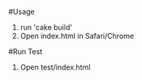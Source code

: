 #Usage

1. run 'cake build'
1. Open index.html in Safari/Chrome

#Run Test

1. Open test/index.html
